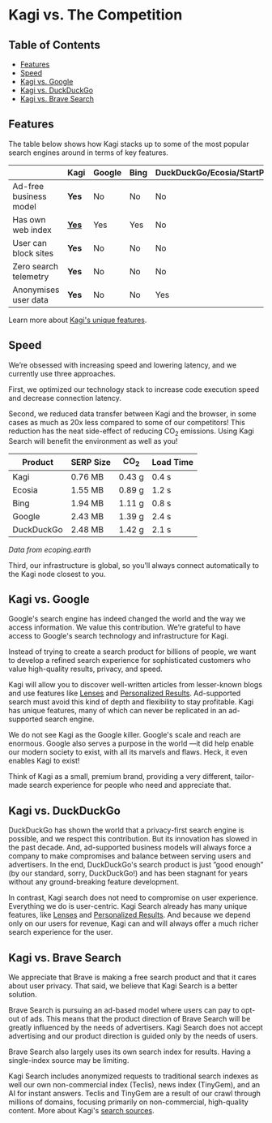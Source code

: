 # Kagi vs. The Competition


## Table of Contents

- [Features](#features)
- [Speed](#speed)
- [Kagi vs. Google](#kagi-vs-google)
- [Kagi vs. DuckDuckGo](#kagi-vs-duckduckgo)
- [Kagi vs. Brave Search](#kagi-vs-brave-search)

## Features

The table below shows how Kagi stacks up to some of the most popular search engines around in terms of key features.

|  | Kagi | Google | Bing | DuckDuckGo/Ecosia/StartPage | Brave | 
| --- | --- | --- | --- | --- | --- | 
| Ad-free business model | **Yes** | No | No | No | No | 
| Has own web index | **[Yes](../search-details/search-sources.html)** | Yes | Yes | No | Yes | 
| User can block sites | **Yes** | No | No | No | No | 
| Zero search telemetry | **Yes** | No | No | No | No | 
| Anonymises user data | **Yes** | No | No | Yes | Yes | 

Learn more about [Kagi's unique features](https://blog.kagi.com/kagi-features).


## Speed

We’re obsessed with increasing speed and lowering latency, and we currently use three approaches.

First, we optimized our technology stack to increase code execution speed and decrease connection latency.

Second, we reduced data transfer between Kagi and the browser, in some cases as much as 20x less compared to some of our competitors! This reduction has the neat side-effect of reducing CO<sub>2</sub> emissions. Using Kagi Search will benefit the environment as well as you!

| Product | SERP Size | CO<sub>2</sub> | Load Time |
| --- | --- | --- | --- |
| Kagi | 0.76 MB | 0.43 g | 0.4 s |
| Ecosia | 1.55 MB | 0.89 g | 1.2 s |
| Bing | 1.94 MB | 1.11 g | 0.8 s |
| Google | 2.43 MB | 1.39 g | 2.4 s |
| DuckDuckGo | 2.48 MB | 1.42 g | 2.1 s |
*Data from ecoping.earth*

Third, our infrastructure is global, so you’ll always connect automatically to the Kagi node closest to you.

## Kagi vs. Google

Google's search engine has indeed changed the world and the way we access information. We value this contribution. We’re grateful to have access to Google's search technology and infrastructure for Kagi.

Instead of trying to create a search product for billions of people, we want to develop a refined search experience for sophisticated customers who value high-quality results, privacy, and speed.

Kagi will allow you to discover well-written articles from lesser-known blogs and use features like [Lenses](../features/lenses.md) and [Personalized Results](../features/website-info-personalized-results.md#personalized_results). Ad-supported search must avoid this kind of depth and flexibility to stay profitable. Kagi has unique features, many of which can never be replicated in an ad-supported search engine.

We do not see Kagi as the Google killer. Google's scale and reach are enormous. Google also serves a purpose in the world —it did help enable our modern society to exist, with all its marvels and flaws. Heck, it even enables Kagi to exist!

Think of Kagi as a small, premium brand, providing a very different, tailor-made search experience for people who need and appreciate that.

## Kagi vs. DuckDuckGo

DuckDuckGo has shown the world that a privacy-first search engine is possible, and we respect this contribution. But its innovation has slowed in the past decade. And, ad-supported business models will always force a company to make compromises and balance between serving users and advertisers. In the end, DuckDuckGo's search product is just ”good enough” (by our standard, sorry, DuckDuckGo!) and has been stagnant for years without any ground-breaking feature development.

In contrast, Kagi search does not need to compromise on user experience. Everything we do is user-centric. Kagi Search already has many unique features, like [Lenses](../features/lenses.md) and [Personalized Results](../features/website-info-personalized-results.md#personalized_results). And because we depend only on our users for revenue, Kagi can and will always offer a much richer search experience for the user.

## Kagi vs. Brave Search

We appreciate that Brave is making a free search product and that it cares about user privacy. That said, we believe that Kagi Search is a better solution.

Brave Search is pursuing an ad-based model where users can pay to opt-out of ads. This means that the product direction of Brave Search will be greatly influenced by the needs of advertisers. Kagi Search does not accept advertising and our product direction is guided only by the needs of users.

Brave Search also largely uses its own search index for results. Having a single-index source may be limiting.

Kagi Search includes anonymized requests to traditional search indexes as well our own non-commercial index (Teclis), news index (TinyGem), and an AI for instant answers. Teclis and TinyGem are a result of our crawl through millions of domains, focusing primarily on non-commercial, high-quality content. More about Kagi's [search sources](../search-details/search-sources.md).
